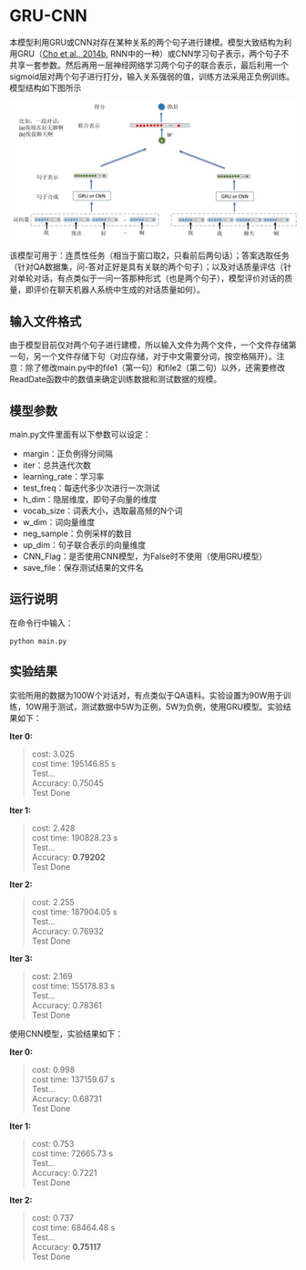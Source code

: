 # GRU-CNN
本模型利用GRU或CNN对存在某种关系的两个句子进行建模。模型大致结构为利用GRU（[Cho et al., 2014b](http://arxiv.org/abs/1406.1078), RNN中的一种）或CNN学习句子表示，两个句子不共享一套参数。然后再用一层神经网络学习两个句子的联合表示，最后利用一个sigmoid层对两个句子进行打分，输入关系强弱的值，训练方法采用正负例训练。模型结构如下图所示

![model](model.jpg?raw=true "model")

该模型可用于：连贯性任务（相当于窗口取2，只看前后两句话）；答案选取任务（针对QA数据集，问-答对正好是具有关联的两个句子）；以及对话质量评估（针对单轮对话，有点类似于一问一答那种形式（也是两个句子），模型评价对话的质量，即评价在聊天机器人系统中生成的对话质量如何）。

## 输入文件格式
由于模型目前仅对两个句子进行建模，所以输入文件为两个文件，一个文件存储第一句，另一个文件存储下句（对应存储，对于中文需要分词，按空格隔开）。注意：除了修改main.py中的file1（第一句）和file2（第二句）以外，还需要修改ReadDate函数中的数值来确定训练数据和测试数据的规模。

## 模型参数
main.py文件里面有以下参数可以设定：
- margin：正负例得分间隔
- iter：总共迭代次数
- learning_rate：学习率
- test_freq：每迭代多少次进行一次测试
- h_dim：隐层维度，即句子向量的维度
- vocab_size：词表大小，选取最高频的N个词
- w_dim：词向量维度
- neg_sample：负例采样的数目
- up_dim：句子联合表示的向量维度
- CNN_Flag：是否使用CNN模型，为False时不使用（使用GRU模型）
- save_file：保存测试结果的文件名

## 运行说明
在命令行中输入：

    python main.py

## 实验结果
实验所用的数据为100W个对话对，有点类似于QA语料。实验设置为90W用于训练，10W用于测试，测试数据中5W为正例，5W为负例，使用GRU模型。实验结果如下：

**Iter 0:**

>cost: 3.025  
>cost time: 195146.85 s  
>Test...  
>Accuracy: 0.75045  
>Test Done  

**Iter 1:**

>cost: 2.428  
>cost time: 190828.23 s  
>Test...  
>Accuracy: **0.79202**  
>Test Done  

**Iter 2:**

>cost: 2.255  
>cost time: 187904.05 s  
>Test...  
>Accuracy: 0.76932  
>Test Done  

**Iter 3:**

>cost: 2.169  
>cost time: 155178.83 s  
>Test...  
>Accuracy: 0.78361  
>Test Done  

使用CNN模型，实验结果如下：

**Iter 0:**

>cost: 0.998  
>cost time: 137159.67 s  
>Test...  
>Accuracy: 0.68731  
>Test Done  

**Iter 1:**

>cost: 0.753  
>cost time: 72665.73 s  
>Test...  
>Accuracy: 0.7221  
>Test Done  

**Iter 2:**

>cost: 0.737  
>cost time: 68464.48 s  
>Test...  
>Accuracy: **0.75117**  
>Test Done  
